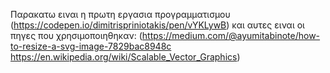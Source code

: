 Παρακατω ειναι η πρωτη εργασια προγραμματισμου
(https://codepen.io/dimitrispriniotakis/pen/vYKLywB)
και αυτες ειναι οι πηγες που χρησιμοποιηθηκαν:
(https://medium.com/@ayumitabinote/how-to-resize-a-svg-image-7829bac8948c
https://en.wikipedia.org/wiki/Scalable_Vector_Graphics)
